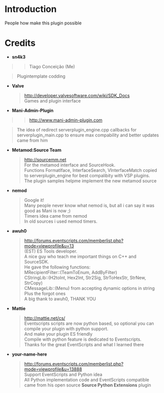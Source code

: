 # Introduction #

People how make this plugin possible


# Credits #

  * **sn4k3**
> > Tiago Conceição (Me)<br>
<blockquote>Plugintemplate codding</blockquote></li></ul>

<ul><li><b>Valve</b>
<blockquote><a href='http://developer.valvesoftware.com/wiki/SDK_Docs'>http://developer.valvesoftware.com/wiki/SDK_Docs</a><br>
Games and plugin interface</blockquote></li></ul>

  * **Mani-Admin-Plugin**
> > http://www.mani-admin-plugin.com<br>
<blockquote>The idea of redirect serverplugin_engine.cpp callbacks for serverplugin_main.cpp to ensure max compability and better updates came from him</blockquote></li></ul>

<ul><li><b>Metamod:Source Team</b>
<blockquote><a href='http://sourcemm.net'>http://sourcemm.net</a><br>
For the metamod interface and SourceHook.<br>
Functions FormatIface, InterfaceSearch, VInterfaceMatch copied to serverplugin_engine for best compalibity with VSP plugins.<br>
The plugin samples helpme implement the new metamod source</blockquote></li></ul>

<ul><li><b>nemod</b>
<blockquote>Google it!<br>
Many people never know what nemod is, but all i can say it was good as Mani is now ;)<br>
Timers idea came from nemod<br>
In old sources i used nemod timers.</blockquote></li></ul>

<ul><li><b>awuh0</b>
<blockquote><a href='http://forums.eventscripts.com/memberlist.php?mode=viewprofile&u=13'>http://forums.eventscripts.com/memberlist.php?mode=viewprofile&amp;u=13</a><br>
(EST) ES Tools developer.<br>
A nice guy who teach me important things on C++ and SourceSDK.<br>
He gave the following functions:<br>
MRecipientFilter::(TeamToEnum, AddByFilter)<br>
CStringLib::(H2toInt, Hex2Int, Str2Sig, StrToHexStr, StrNew, StrCopy)<br>
CMessageLib::(Menu) from accepting dynamic options in string<br>
Plus the forgot ones<br>
A big thank to awuh0, THANK YOU<br></blockquote></li></ul>


<ul><li><b>Mattie</b>
<blockquote><a href='http://mattie.net/cs/'>http://mattie.net/cs/</a><br>
Eventscripts scripts are now python based, so optional you can compile your plugin with python support.<br>
And make your plugin ES friendly<br>
Compile with python feature is dedicated to Eventscripts.<br>
Thanks for the great EventScripts and what I learned there</blockquote></li></ul>

<ul><li><b>your-name-here</b>
<blockquote><a href='http://forums.eventscripts.com/memberlist.php?mode=viewprofile&u=13888'>http://forums.eventscripts.com/memberlist.php?mode=viewprofile&amp;u=13888</a><br>
Support EventScripts and Python idea<br>
All Python implementation code and EventScripts compatible came from his open source <b>Source Python Extensions</b> plugin